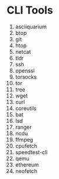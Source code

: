 # CLI Tools

1. asciiquarium
2. btop
3. git
4. htop
5. netcat
6. tldr
7. ssh
8. openssl
9. torsocks
10. tor
11. tree
12. wget
13. curl
14. coreutils
15. bat
16. lsd
17. ranger
18. ncdu
19. ffmpeg
20. cpufetch
21. speedtest-cli
22. qemu
23. ethereum
24. neofetch
